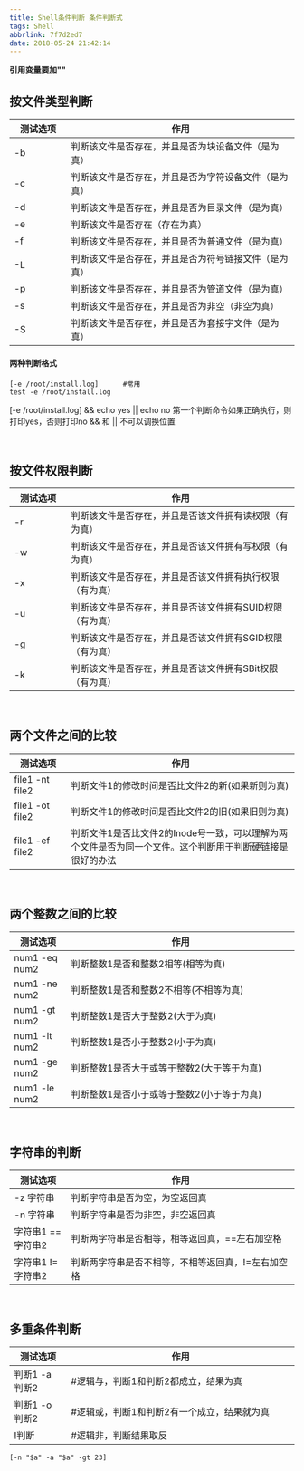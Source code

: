 ```yaml
---
title: Shell条件判断 条件判断式
tags: Shell
abbrlink: 7f7d2ed7
date: 2018-05-24 21:42:14
---
```



<style>
table th:nth-of-type(1){
width: 20%;
}
table th:nth-of-type(2){
width: 80%;
}

</style>

**引用变量要加""**

## 按文件类型判断

|测试选项|作用|
|--|--|
|-b | 判断该文件是否存在，并且是否为块设备文件（是为真）|
|-c | 判断该文件是否存在，并且是否为字符设备文件（是为真）|
|-d | 判断该文件是否存在，并且是否为目录文件（是为真）|
|-e | 判断该文件是否存在（存在为真）|
|-f | 判断该文件是否存在，并且是否为普通文件（是为真）|
|-L | 判断该文件是否存在，并且是否为符号链接文件（是为真）|
|-p | 判断该文件是否存在，并且是否为管道文件（是为真）|
|-s | 判断该文件是否存在，并且是否为非空（非空为真）|
|-S | 判断该文件是否存在，并且是否为套接字文件（是为真）|

#### 两种判断格式
```
[-e /root/install.log]      #常用
test -e /root/install.log 
```

[-e /root/install.log] && echo yes || echo no
第一个判断命令如果正确执行，则打印yes，否则打印no
&& 和 || 不可以调换位置

<br>

## 按文件权限判断

|测试选项|作用|
|--|--|
|-r | 判断该文件是否存在，并且是否该文件拥有读权限（有为真）|
|-w | 判断该文件是否存在，并且是否该文件拥有写权限（有为真）|
|-x | 判断该文件是否存在，并且是否该文件拥有执行权限（有为真）|
|-u | 判断该文件是否存在，并且是否该文件拥有SUID权限（有为真）|
|-g | 判断该文件是否存在，并且是否该文件拥有SGID权限（有为真）|
|-k | 判断该文件是否存在，并且是否该文件拥有SBit权限（有为真）|


<br>

## 两个文件之间的比较

|测试选项|作用|
|--|--|
|file1 -nt file2 | 判断文件1的修改时间是否比文件2的新(如果新则为真)|
|file1 -ot file2 | 判断文件1的修改时间是否比文件2的旧(如果旧则为真)|
|file1 -ef file2 | 判断文件1是否比文件2的Inode号一致，可以理解为两个文件是否为同一个文件。这个判断用于判断硬链接是很好的办法|

<br>

## 两个整数之间的比较

|测试选项|作用|
|--|--|
|num1 -eq num2 | 判断整数1是否和整数2相等(相等为真)|
|num1 -ne num2 | 判断整数1是否和整数2不相等(不相等为真)|
|num1 -gt num2 | 判断整数1是否大于整数2(大于为真)|
|num1 -lt num2 | 判断整数1是否小于整数2(小于为真)|
|num1 -ge num2 | 判断整数1是否大于或等于整数2(大于等于为真)|
|num1 -le num2 | 判断整数1是否小于或等于整数2(小于等于为真)|

<br>

## 字符串的判断

|测试选项|作用|
|--|--|
|-z 字符串 | 判断字符串是否为空，为空返回真|
|-n 字符串 | 判断字符串是否为非空，非空返回真|
|字符串1 == 字符串2|  判断两字符串是否相等，相等返回真，==左右加空格|
|字符串1 != 字符串2 | 判断两字符串是否不相等，不相等返回真，!=左右加空格|

<br>

## 多重条件判断

|测试选项|作用|
|--|--|
|判断1 -a 判断2 | #逻辑与，判断1和判断2都成立，结果为真|
|判断1 -o 判断2 | #逻辑或，判断1和判断2有一个成立，结果就为真|
|!判断 |  #逻辑非，判断结果取反|

```
[-n "$a" -a "$a" -gt 23]
```